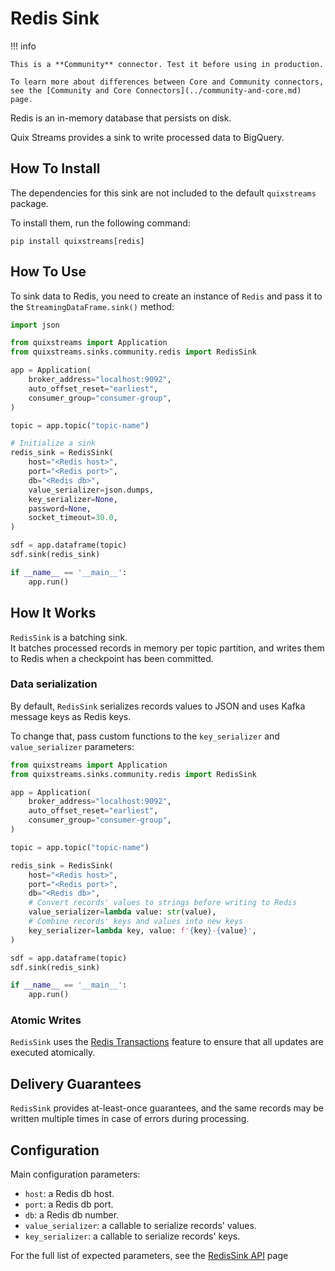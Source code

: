 # Redis Sink

!!! info

    This is a **Community** connector. Test it before using in production.

    To learn more about differences between Core and Community connectors, see the [Community and Core Connectors](../community-and-core.md) page.

Redis is an in-memory database that persists on disk.

Quix Streams provides a sink to write processed data to BigQuery.

## How To Install

The dependencies for this sink are not included to the default `quixstreams` package.

To install them, run the following command:

```commandline
pip install quixstreams[redis]
```

## How To Use

To sink data to Redis, you need to create an instance of `Redis` and pass
it to the `StreamingDataFrame.sink()` method:

```python
import json

from quixstreams import Application
from quixstreams.sinks.community.redis import RedisSink

app = Application(
    broker_address="localhost:9092",
    auto_offset_reset="earliest",
    consumer_group="consumer-group",
)

topic = app.topic("topic-name")

# Initialize a sink
redis_sink = RedisSink(
    host="<Redis host>",
    port="<Redis port>",
    db="<Redis db>",
    value_serializer=json.dumps,
    key_serializer=None,
    password=None,
    socket_timeout=30.0,
)

sdf = app.dataframe(topic)
sdf.sink(redis_sink)

if __name__ == '__main__':
    app.run()
```

## How It Works

`RedisSink` is a batching sink.  
It batches processed records in memory per topic partition, and writes them to Redis
when a checkpoint has been committed.

### Data serialization

By default, `RedisSink` serializes records values to JSON and uses Kafka message keys as
Redis keys.

To change that, pass custom functions to the `key_serializer` and `value_serializer`
parameters:

```python
from quixstreams import Application
from quixstreams.sinks.community.redis import RedisSink

app = Application(
    broker_address="localhost:9092",
    auto_offset_reset="earliest",
    consumer_group="consumer-group",
)

topic = app.topic("topic-name")

redis_sink = RedisSink(
    host="<Redis host>",
    port="<Redis port>",
    db="<Redis db>",
    # Convert records' values to strings before writing to Redis
    value_serializer=lambda value: str(value),
    # Combine records' keys and values into new keys
    key_serializer=lambda key, value: f'{key}-{value}',
)

sdf = app.dataframe(topic)
sdf.sink(redis_sink)

if __name__ == '__main__':
    app.run()
```

### Atomic Writes

`RedisSink`
uses the [Redis Transactions](https://redis.io/docs/latest/develop/interact/transactions/)
feature to ensure that all updates are executed atomically.

## Delivery Guarantees

`RedisSink` provides at-least-once guarantees, and the same records may be written
multiple times in case of errors during processing.

## Configuration

Main configuration parameters:

- `host`: a Redis db host.
- `port`: a Redis db port.
- `db`: a Redis db number.
- `value_serializer`: a callable to serialize records' values.
- `key_serializer`: a callable to serialize records' keys.

For the full list of expected parameters, see
the [RedisSink API](../../api-reference/sinks.md#redissink) page

